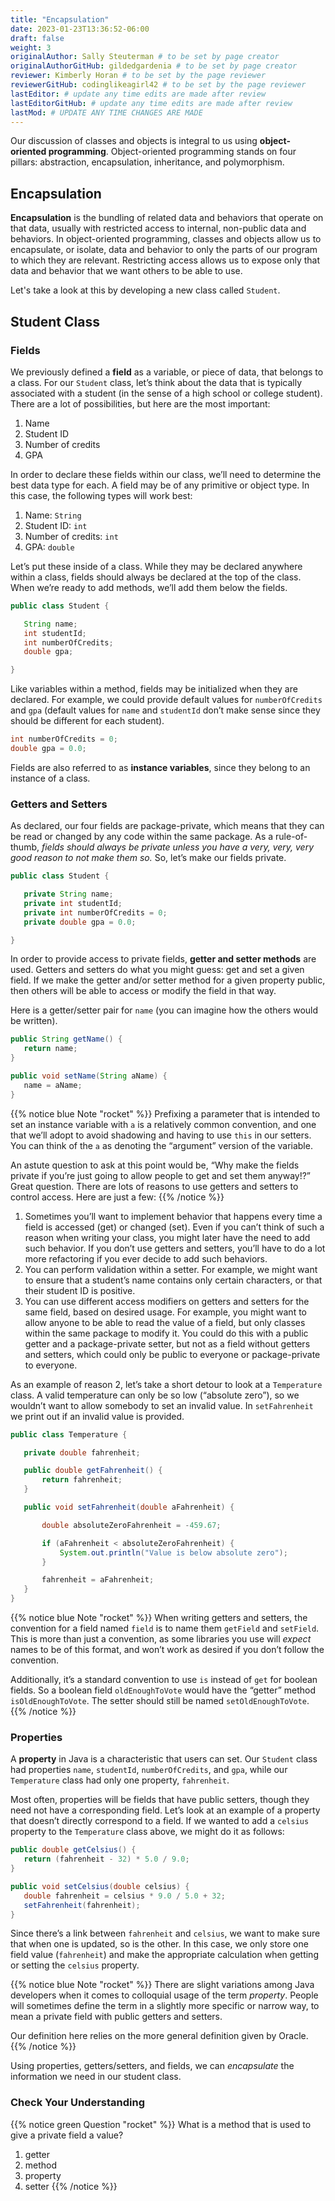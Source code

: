 ```yaml
---
title: "Encapsulation"
date: 2023-01-23T13:36:52-06:00
draft: false
weight: 3
originalAuthor: Sally Steuterman # to be set by page creator
originalAuthorGitHub: gildedgardenia # to be set by page creator
reviewer: Kimberly Horan # to be set by the page reviewer
reviewerGitHub: codinglikeagirl42 # to be set by the page reviewer
lastEditor: # update any time edits are made after review
lastEditorGitHub: # update any time edits are made after review
lastMod: # UPDATE ANY TIME CHANGES ARE MADE
---
```


Our discussion of classes and objects is integral to us using **object-oriented programming**.
Object-oriented programming stands on four pillars: abstraction, encapsulation, inheritance, and polymorphism.

## Encapsulation

**Encapsulation** is the bundling of related data and behaviors that operate on that data, usually with restricted access to internal, non-public data and behaviors. In object-oriented programming, classes and objects allow us to encapsulate, or isolate, data and behavior to only the parts of our program to which they are relevant. Restricting access allows us to expose only that data and behavior that we want others to be able to use.

Let's take a look at this by developing a new class called `Student`.

## Student Class

### Fields

We previously defined a **field** as a variable, or piece of data, that belongs to a class. For our `Student` class, let’s think about the
data that is typically associated with a student (in the sense of a high school or college student). There are a lot of possibilities, but here are the most important:

1. Name
1. Student ID
1. Number of credits
1. GPA

In order to declare these fields within our class, we’ll need to determine the best data type for each. A field may be of any primitive or object type. In this case, the following types will work best:

1. Name: `String`
1. Student ID: `int`
1. Number of credits: `int`
1. GPA: `double`

Let’s put these inside of a class. While they may be declared anywhere within a class, fields should always be declared at the top of the class. When we’re ready to add methods, we’ll add them below the fields.

```java
public class Student {

   String name;
   int studentId;
   int numberOfCredits;
   double gpa;

}
```

Like variables within a method, fields may be initialized when they are declared. For example, we could provide default values for
`numberOfCredits` and `gpa` (default values for `name` and `studentId` don’t make sense since they should be different for each student).

```java
int numberOfCredits = 0;
double gpa = 0.0;
```

Fields are also referred to as **instance variables**, since they belong
to an instance of a class.

### Getters and Setters

As declared, our four fields are package-private, which means that they can be read or changed by any code within the same package. As a
rule-of-thumb, *fields should always be private unless you have a very, very, very good reason to not make them so.* So, let’s make our fields private.

```java
public class Student {

   private String name;
   private int studentId;
   private int numberOfCredits = 0;
   private double gpa = 0.0;

}
```

In order to provide access to private fields, **getter and setter methods** are used. Getters and setters do what you might guess: get and
set a given field. If we make the getter and/or setter method for a given property public, then others will be able to access or modify the field in that way.

Here is a getter/setter pair for `name` (you can imagine how the others would be written).

```java
public String getName() {
   return name;
}

public void setName(String aName) {
   name = aName;
}
```

{{% notice blue Note "rocket" %}}
Prefixing a parameter that is intended to set an instance variable with `a` is a relatively common convention, and one that we’ll adopt to
avoid shadowing and having to use `this` in our setters. You can think of the `a` as denoting the “argument” version of the variable.

An astute question to ask at this point would be, “Why make the fields private if you’re just going to allow people to get and set them
anyway!?” Great question. There are lots of reasons to use getters and setters to control access. Here are just a few:
{{% /notice %}}

1. Sometimes you’ll want to implement behavior that happens every time a field is accessed (get) or changed (set). Even if you can’t think of
such a reason when writing your class, you might later have the need to add such behavior. If you don’t use getters and setters, you’ll
have to do a lot more refactoring if you ever decide to add such behaviors.
1. You can perform validation within a setter. For example, we might want to ensure that a student’s name contains only certain characters, or that their student ID is positive.
1. You can use different access modifiers on getters and setters for the same field, based on desired usage. For example, you might want to
allow anyone to be able to read the value of a field, but only classes within the same package to modify it. You could do this with a public getter and a package-private setter, but not as a field without getters and setters, which could only be public to everyone or package-private to everyone.

As an example of reason 2, let’s take a short detour to look at a `Temperature` class. A valid temperature can only be so low (“absolute zero”), so we wouldn’t want to allow somebody to set an invalid value. In `setFahrenheit` we print out if an invalid value is provided.

```java
public class Temperature {

   private double fahrenheit;

   public double getFahrenheit() {
       return fahrenheit;
   }

   public void setFahrenheit(double aFahrenheit) {

       double absoluteZeroFahrenheit = -459.67;

       if (aFahrenheit < absoluteZeroFahrenheit) {
           System.out.println("Value is below absolute zero");
       }

       fahrenheit = aFahrenheit;
   }
}
```

{{% notice blue Note "rocket" %}}
When writing getters and setters, the convention for a field named `field` is to name them `getField` and `setField`. This is more than just a convention, as some libraries you use will *expect* names to be of this format, and won’t work as desired if you don’t follow the convention.

Additionally, it’s a standard convention to use `is` instead of `get` for boolean fields. So a boolean field `oldEnoughToVote` would have the “getter” method `isOldEnoughToVote`. The setter should still be named `setOldEnoughToVote`.
{{% /notice %}}

### Properties

A **property** in Java is a characteristic that users can set. Our `Student` class had properties `name`, `studentId`, `numberOfCredits`, and `gpa`, while our `Temperature` class had only one property, `fahrenheit`.

Most often, properties will be fields that have public setters, though they need not have a corresponding field. Let’s look at an example of a property that doesn’t directly correspond to a field. If we wanted to add a `celsius` property to the `Temperature` class above, we might do it as follows:

```java
public double getCelsius() {
   return (fahrenheit - 32) * 5.0 / 9.0;
}

public void setCelsius(double celsius) {
   double fahrenheit = celsius * 9.0 / 5.0 + 32;
   setFahrenheit(fahrenheit);
}
```

Since there’s a link between `fahrenheit` and `celsius`, we want to make sure that when one is updated, so is the other. In this case, we only store one field value (`fahrenheit`) and make the appropriate calculation when getting or setting the `celsius` property.

{{% notice blue Note "rocket" %}}
There are slight variations among Java developers when it comes to colloquial usage of the term *property*. People will sometimes define
the term in a slightly more specific or narrow way, to mean a private field with public getters and setters.

Our definition here relies on the more general definition given by Oracle.
{{% /notice %}}

Using properties, getters/setters, and fields, we can *encapsulate* the information we need in our student class.

### Check Your Understanding

{{% notice green Question "rocket" %}}
What is a method that is used to give a private field a value?

1. getter
1. method
1. property
1. setter
{{% /notice %}}

